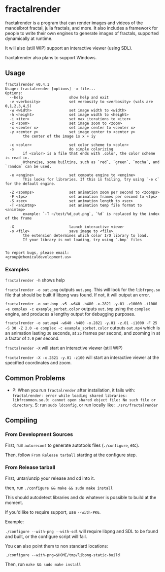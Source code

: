 # fractalrender

fractalrender is a program that can render images and videos of the mandelbrot fractal, julia fractals, and more. It also includes a framework for people to write their own engines to generate images of fractals, supported dynamically at runtime.

It will also (still WIP) support an interactive viewer (using SDL).

fractalrender also plans to support Windows.


## Usage

```
fractalrender v0.4.1
Usage: fractalrender [options] -o file...
Options:
  --help                     show help and exit
  -v <verbosity>             set verbosity to <verbosity> (vals are 0,1,2,3,4,5)
  -w <width>                 set image width to <width>
  -h <height>                set image width to <height>
  -i <iter>                  set max iterations to <iter>
  -z <zoom>                  set image zoom to <zoom>
  -x <center x>              set image center to <center x>
  -y <center y>              set image center to <center y>
        the center of the image is x + iy

  -c <color>                 set color scheme to <color>
  -s                         do simple colorizing
        if <color> is a file that ends with .color, the color scheme is read in.
        Otherwise, some builtins, such as `red`, `green`, `mocha`, and `random` can be used.

  -e <engine>                set compute engine to <engine>
        This looks for libraries. If this is failing, try using `-e c` for the default engine.

  -Z <zoomps>                set animation zoom per second to <zoomps>
  -F <fps>                   set animation frames per second to <fps>
  -S <sec>                   set animation length to <sec>
  -T <animtmp>               set animation temp file format to <animtmp>
        example: `-T ~/test/%d_out.png`, `%d` is replaced by the index of the frame

  -X                         launch interactive viewer
  -o <file>                  save image to <file>
        the extension determines which color I/O library to load.
        If your library is not loading, try using `.bmp` files


To report bugs, please email:
<group@chemicaldevelopment.us>
```

### Examples


`fractalrender -h` shows help

`fractalrender -o out.png` outputs `out.png`. This will look for the `libfrpng.so` file that should be built if libpng was found. If not, it will output an error.

`fractalrender -o out.bmp -v5 -w640 -h480 -x.2821 -y.01 -z10000 -i1000 -e complex -c example_sorbet.color` outputs `out.bmp` using the `complex` engine, and produces a lengthy output for debugging purposes.

`fractalrender -o out.mp4 -w640 -h480 -x.2821 -y.01 -z.01 -i1000 -F 25 -S 30 -Z 2.0 -e complex -c example_sorbet.color` outputs `out.mp4` which is an animation lasting `30` seconds, at `25` frames per second, and zooming in at a factor of `2.0` per second.

`fractalrender -X` will start an interactive viewer (still WIP)

`fractalrender -X -x.2821 -y.01 -z100` will start an interactive viewer at the specified coordinates and zoom.


## Common Problems


 * P: When you run `fractalrender` after installation, it fails with: `fractalrender: error while loading shared libraries: libfrcommon.so.0: cannot open shared object file: No such file or directory`. S: run `sudo ldconfig`, or run locally like: `./src/fractalrender`



## Compiling

### From Development Sources

First, run `autoreconf` to generate autotools files (`./configure`, etc).

Then, follow `From Release tarball` starting at the configure step.


### From Release tarball

First, untar/unzip your release and cd into it.

then, run `./configure && make && sudo make install`

This should autodetect libraries and do whatever is possible to build at the moment.

If you'd like to require support, use `--with-PKG`.

Example:

`./configure --with-png --with-sdl` will require libpng and SDL to be found and built, or the configure script will fail.

You can also point them to non standard locations:

`./configure --with-png=$HOME/tmp/libpng-static-build`


Then, run `make && sudo make install`

